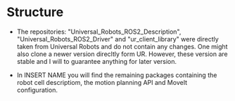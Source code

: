 # Structure
* The repositories: "Universal_Robots_ROS2_Description", "Universal_Robots_ROS2_Driver" and "ur_client_library" were directly taken from Universal Robots and do not contain any changes. One might also clone a newer version direcltly form UR. However, these version are stable and I will to guarantee anything for later version.


* In INSERT NAME you will find the remaining packages containing the robot cell descriptiom, the motion planning API and MoveIt configuration.
